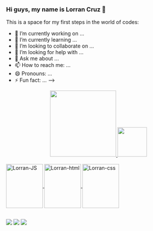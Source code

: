 ### Hi guys, my name is Lorran Cruz 👋

This is a space for my first steps in the world of codes:

- 🔭 I’m currently working on ...
- 🌱 I’m currently learning ...
- 👯 I’m looking to collaborate on ...
- 🤔 I’m looking for help with ...
- 💬 Ask me about ...
- 📫 How to reach me: ...
- 😄 Pronouns: ...
- ⚡ Fun fact: ...
-->

<div align="center">
  <a href="https://github.com/lorrancruz">
  <img height="180em" src="https://github-readme-stats.vercel.app/api?username=lorrancruz&show_icons=true&theme=cobalt&include_all_commits=true&count_private=true"/>
  <img height="80em" src="https://github-readme-stats.vercel.app/api/top-langs/?username=lorrancruz&layout=compact&langs_count=7&theme=cobalt"/>
</div>

<div style="display: inline_block"><br>
  <img align="center" alt="Lorran-JS" height="120" width="100" src="https://cdn.jsdelivr.net/gh/devicons/devicon/icons/javascript/javascript-original.svg">
  <img align="center" alt="Lorran-html" height="120" width="100" src="https://cdn.jsdelivr.net/gh/devicons/devicon/icons/html5/html5-original.svg">
  <img align="center" alt="Lorran-css" height="120" width="100" src="https://cdn.jsdelivr.net/gh/devicons/devicon/icons/css3/css3-original.svg">
  
##

<div> 
  <a href="https://discord.gg/xxxxxxx" target="_blank"><img src="https://img.shields.io/badge/Discord-7289DA?style=for-the-badge&logo=discord&logoColor=white" target="_blank"></a> 
  <a href = "mailto:xxxxxxxxx@gmail.com"><img src="https://img.shields.io/badge/-Gmail-%23333?style=for-the-badge&logo=gmail&logoColor=white" target="_blank"></a>
  <a href="https://www.linkedin.com/in/lorran-nascimento-43b64727/" target="_blank"><img src="https://img.shields.io/badge/-LinkedIn-%230077B5?style=for-the-badge&logo=linkedin&logoColor=white" target="_blank"></a> 
 </div>
